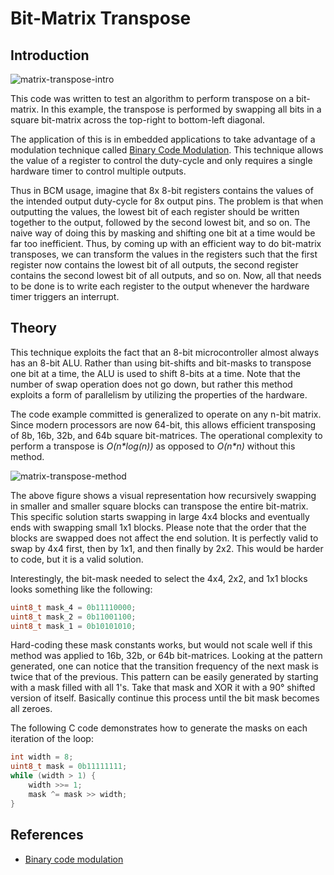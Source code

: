 # Bit-Matrix Transpose #

## Introduction ##

![matrix-transpose-intro](http://code.digital-static.net/matrix-transpose/raw/tip/doc/matrix-transpose-intro.png)

This code was written to test an algorithm to perform transpose on a bit-matrix.
In this example, the transpose is performed by swapping all bits in a square
bit-matrix across the top-right to bottom-left diagonal.

The application of this is in embedded applications to take advantage of a
modulation technique called
[Binary Code Modulation](http://www.batsocks.co.uk/readme/art_bcm_1.htm). This
technique allows the value of a register to control the duty-cycle and only
requires a single hardware timer to control multiple outputs.

Thus in BCM usage, imagine that 8x 8-bit registers contains the values of the
intended output duty-cycle for 8x output pins. The problem is that when
outputting the values, the lowest bit of each register should be written
together to the output, followed by the second lowest bit, and so on.
The naive way of doing this by masking and shifting one bit at a time would be
far too inefficient. Thus, by coming up with an efficient way to do bit-matrix
transposes, we can transform the values in the registers such that the first
register now contains the lowest bit of all outputs, the second register
contains the second lowest bit of all outputs, and so on. Now, all that needs
to be done is to write each register to the output whenever the hardware timer
triggers an interrupt.


## Theory ##

This technique exploits the fact that an 8-bit microcontroller almost always has
an 8-bit ALU. Rather than using bit-shifts and bit-masks to transpose one bit
at a time, the ALU is used to shift 8-bits at a time. Note that the number of
swap operation does not go down, but rather this method exploits a form of
parallelism by utilizing the properties of the hardware.

The code example committed is generalized to operate on any n-bit matrix. Since
modern processors are now 64-bit, this allows efficient transposing of 8b, 16b,
32b, and 64b square bit-matrices. The operational complexity to perform a
transpose is _O(n\*log(n))_ as opposed to _O(n\*n)_ without this method.

![matrix-transpose-method](http://code.digital-static.net/matrix-transpose/raw/tip/doc/matrix-transpose-method.png)

The above figure shows a visual representation how recursively swapping in
smaller and smaller square blocks can transpose the entire bit-matrix.
This specific solution starts swapping in large 4x4 blocks and eventually ends
with swapping small 1x1 blocks. Please note that the order that the blocks are
swapped does not affect the end solution. It is perfectly valid to swap by 4x4
first, then by 1x1, and then finally by 2x2. This would be harder to code, but
it is a valid solution.

Interestingly, the bit-mask needed to select the 4x4, 2x2, and 1x1 blocks looks
something like the following:
```c
uint8_t mask_4 = 0b11110000;
uint8_t mask_2 = 0b11001100;
uint8_t mask_1 = 0b10101010;
```

Hard-coding these mask constants works, but would not scale well if this method
was applied to 16b, 32b, or 64b bit-matrices. Looking at the pattern generated,
one can notice that the transition frequency of the next mask is twice that of
the previous. This pattern can be easily generated by starting with a mask
filled with all 1's. Take that mask and XOR it with a 90° shifted version of
itself. Basically continue this process until the bit mask becomes all zeroes.

The following C code demonstrates how to generate the masks on each iteration
of the loop:
```c
int width = 8;
uint8_t mask = 0b11111111;
while (width > 1) {
	width >>= 1;
	mask ^= mask >> width;
}
```


## References ##

* [Binary code modulation](http://www.batsocks.co.uk/readme/art_bcm_1.htm)
